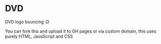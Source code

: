 # DVD

DVD logo bouncing :D

You can fork this and upload it to GH pages or via custom domain, this uses purely HTML, JavaScript and CSS
